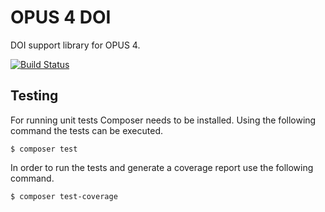 # OPUS 4 DOI

DOI support library for OPUS 4.

[![Build Status](https://travis-ci.org/saschaszott/doi.svg?branch=travisci-test)](https://travis-ci.org/saschaszott/doi)

## Testing

For running unit tests Composer needs to be installed. Using the following command the 
tests can be executed.

    $ composer test
    
In order to run the tests and generate a coverage report use the following command.    
    
    $ composer test-coverage

